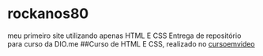 # rockanos80
meu primeiro site utilizando apenas HTML E CSS
Entrega de repositório para curso da DIO.me
##Curso de HTML E CSS, realizado no [cursoemvideo](https://www.youtube.com/watch?v=Ejkb_YpuHWs&list=PLHz_AreHm4dkZ9-atkcmcBaMZdmLHft8n)
